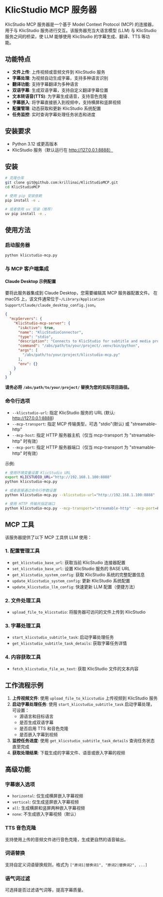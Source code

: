 # KlicStudio MCP 服务器

KlicStudio MCP 服务器是一个基于 Model Context Protocol (MCP) 的连接器，用于与 KlicStudio 服务进行交互。该服务器充当大语言模型 (LLM) 与 KlicStudio 服务之间的桥梁，使 LLM 能够使用 KlicStudio 的字幕生成、翻译、TTS 等功能。

## 功能特点

- **文件上传**: 上传视频或音频文件到 KlicStudio 服务
- **字幕处理**: 为视频自动生成字幕，支持多种语言识别
- **翻译功能**: 支持字幕翻译为多种语言
- **双语字幕**: 生成双语字幕，支持自定义翻译字幕位置
- **文本转语音(TTS)**: 为字幕生成语音，支持音色克隆
- **字幕嵌入**: 将字幕直接嵌入到视频中，支持横屏和竖屏视频
- **配置管理**: 动态获取和更新 KlicStudio 系统配置
- **任务监控**: 实时查询字幕处理任务状态和进度

## 安装要求

- Python 3.12 或更高版本
- KlicStudio 服务（默认运行在 http://127.0.0.1:8888）

## 安装

```bash
# 克隆仓库
git clone git@github.com:krillinai/KlicStudioMCP.git
cd KlicStudioMCP

# 使用 pip 安装依赖
pip install -e .

# 或者使用 uv 安装（推荐）
uv pip install -e .
```

## 使用方法

### 启动服务器

```bash
python klicstudio-mcp.py
```

### 与 MCP 客户端集成

#### Claude Desktop 示例配置

要将此服务器集成到 Claude Desktop，您需要编辑其 MCP 服务器配置文件。 在 macOS 上，该文件通常位于`~/Library/Application Support/Claude/claude_desktop_config.json`。

```json
{
  "mcpServers": {
    "KlicStudio-mcp-server": {
      "isActive": true,
      "name": "KlicStudioConnector", 
      "type": "stdio",
      "description": "Connects to KlicStudio for subtitle and media processing.",
      "command": "/abs/path/to/your/project/.venv/bin/python",
      "args": [
        "/abs/path/to/your/project/klicstudio-mcp.py" 
      ],
      "env": {}
    }
  }
}
```

**请务必将** **`/abs/path/to/your/project/` 替换为您的实际项目路径。**

### 命令行选项

- `--klicstudio-url`: 指定 KlicStudio 服务的 URL (默认: http://127.0.0.1:8888)
- `--mcp-transport`: 指定 MCP 传输类型，可选 "stdio"(默认) 或 "streamable-http"
- `--mcp-host`: 指定 HTTP 服务器主机（仅当 mcp-transport 为 "streamable-http" 时有效）
- `--mcp-port`: 指定 HTTP 服务器端口（仅当 mcp-transport 为 "streamable-http" 时有效）

示例:

```bash
# 使用环境变量设置 KlicStudio URL
export KLICSTUDIO_URL="http://192.168.1.100:8888"
python klicstudio-mcp.py

# 或者直接通过命令行参数设置
python klicstudio-mcp.py --klicstudio-url="http://192.168.1.100:8888"

# 使用 HTTP 传输并指定端口
python klicstudio-mcp.py --mcp-transport="streamable-http" --mcp-port=8001
```

## MCP 工具

该服务器提供了以下 MCP 工具供 LLM 使用：

### 1. 配置管理工具

- `get_klicstudio_base_url`: 获取当前 KlicStudio 连接器配置
- `set_klicstudio_base_url`: 设置 KlicStudio 服务的 BASE URL
- `get_klicstudio_system_config`: 获取 KlicStudio 系统的完整配置信息
- `update_klicstudio_system_config`: 更新 KlicStudio 系统配置
- `update_klicstudio_llm_config`: 快速更新 LLM 配置（便捷方法）

### 2. 文件处理工具

- `upload_file_to_klicstudio`: 将服务器可访问的文件上传到 KlicStudio

### 3. 字幕处理工具

- `start_klicstudio_subtitle_task`: 启动字幕处理任务
- `get_klicstudio_subtitle_task_details`: 获取字幕任务详情

### 4. 内容获取工具

- `fetch_klicstudio_file_as_text`: 获取 KlicStudio 文件的文本内容

## 工作流程示例

1. **上传视频文件**: 使用 `upload_file_to_klicstudio` 上传视频到 KlicStudio 服务
2. **启动字幕处理任务**: 使用 `start_klicstudio_subtitle_task` 启动字幕处理，可设置：
   - 源语言和目标语言
   - 是否生成双语字幕
   - 是否启用 TTS 和音色克隆
   - 是否嵌入字幕到视频
3. **监控任务进度**: 使用 `get_klicstudio_subtitle_task_details` 查询任务状态直至完成
4. **获取处理结果**: 下载生成的字幕文件、语音或嵌入字幕的视频

## 高级功能

### 字幕嵌入选项
- `horizontal`: 仅生成横屏嵌入字幕视频
- `vertical`: 仅生成竖屏嵌入字幕视频  
- `all`: 生成横屏和竖屏两种嵌入字幕视频
- `none`: 不生成嵌入字幕视频（默认）

### TTS 音色克隆
支持使用上传的音频文件进行音色克隆，生成更自然的语音输出。

### 词语替换
支持自定义词语替换规则，格式为 `["原词1|替换词1", "原词2|替换词2", ...]`

### 语气词过滤
可选择是否过滤语气词等，提高字幕质量。
   

